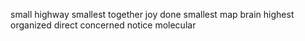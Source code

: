 small highway smallest together joy done smallest map brain highest organized direct concerned notice molecular